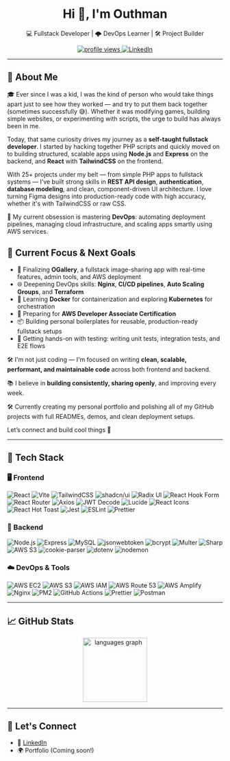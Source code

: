 <h1 align="center">Hi 👋, I'm Outhman</h1>
<p align="center">
  💻 Fullstack Developer | 🌩️ DevOps Learner | 🛠️ Project Builder
</p>

<p align="center">
  <a href="https://github.com/outhman790">
    <img src="https://komarev.com/ghpvc/?username=outhman790&label=Profile%20views&color=0e75b6&style=flat" alt="profile views" />
  </a>
  <a href="https://linkedin.com/in/outhman-moumou/">
    <img alt="LinkedIn" src="https://img.shields.io/badge/LinkedIn-blue?style=flat&logo=linkedin" />
  </a>
</p>

---

## 🚀 About Me

🎓 Ever since I was a kid, I was the kind of person who would take things apart just to see how they worked — and try to put them back together (sometimes successfully 😅). Whether it was modifying games, building simple websites, or experimenting with scripts, the urge to build has always been in me.

Today, that same curiosity drives my journey as a **self-taught fullstack developer**. I started by hacking together PHP scripts and quickly moved on to building structured, scalable apps using **Node.js** and **Express** on the backend, and **React** with **TailwindCSS** on the frontend.

With 25+ projects under my belt — from simple PHP apps to fullstack systems — I’ve built strong skills in **REST API design**, **authentication**, **database modeling**, and clean, component-driven UI architecture. I love turning Figma designs into production-ready code with high accuracy, whether it's with TailwindCSS or raw CSS.

🧠 My current obsession is mastering **DevOps**: automating deployment pipelines, managing cloud infrastructure, and scaling apps smartly using AWS services.

## 🔭 Current Focus & Next Goals

- 🚧 Finalizing **OGallery**, a fullstack image-sharing app with real-time features, admin tools, and AWS deployment
- 🌐 Deepening DevOps skills: **Nginx**, **CI/CD pipelines**, **Auto Scaling Groups**, and **Terraform**
- 🐳 Learning **Docker** for containerization and exploring **Kubernetes** for orchestration
- 🎯 Preparing for **AWS Developer Associate Certification**
- 📦 Building personal boilerplates for reusable, production-ready fullstack setups
- 🧪 Getting hands-on with testing: writing unit tests, integration tests, and E2E flows


🛠️ I'm not just coding — I'm focused on writing **clean, scalable, performant, and maintainable code** across both frontend and backend.

📚 I believe in **building consistently, sharing openly**, and improving every week.  

🛠️ Currently creating my personal portfolio and polishing all of my GitHub projects with full READMEs, demos, and clean deployment setups.

Let’s connect and build cool things 🚀

---

## 💼 Tech Stack

### 🖥️ Frontend

![React](https://img.shields.io/badge/React-20232A?style=flat&logo=react)
![Vite](https://img.shields.io/badge/Vite-646CFF?style=flat&logo=vite)
![TailwindCSS](https://img.shields.io/badge/TailwindCSS-38B2AC?style=flat&logo=tailwind-css)
![shadcn/ui](https://img.shields.io/badge/shadcn/ui-000?style=flat)
![Radix UI](https://img.shields.io/badge/Radix%20Primitives-black?style=flat)
![React Hook Form](https://img.shields.io/badge/React_Hook_Form-EC5990?style=flat&logo=reacthookform)
![React Router](https://img.shields.io/badge/React_Router-CA4245?style=flat&logo=react-router)
![Axios](https://img.shields.io/badge/Axios-5A29E4?style=flat)
![JWT Decode](https://img.shields.io/badge/jwt--decode-000?style=flat)
![Lucide](https://img.shields.io/badge/Lucide_Icons-FCC72B?style=flat)
![React Icons](https://img.shields.io/badge/React--Icons-61DAFB?style=flat)
![React Hot Toast](https://img.shields.io/badge/Toast-FF5F5F?style=flat)
![Jest](https://img.shields.io/badge/Jest-C21325?style=flat&logo=jest)
![ESLint](https://img.shields.io/badge/ESLint-4B32C3?style=flat&logo=eslint)
![Prettier](https://img.shields.io/badge/Prettier-F7B93E?style=flat&logo=prettier)

### 🧠 Backend

![Node.js](https://img.shields.io/badge/Node.js-339933?style=flat&logo=node.js)
![Express](https://img.shields.io/badge/Express-000000?style=flat&logo=express)
![MySQL](https://img.shields.io/badge/MySQL-00758F?style=flat&logo=mysql)
![jsonwebtoken](https://img.shields.io/badge/jsonwebtoken-000?style=flat)
![bcrypt](https://img.shields.io/badge/bcrypt-00758F?style=flat)
![Multer](https://img.shields.io/badge/Multer-000000?style=flat)
![Sharp](https://img.shields.io/badge/Sharp-3E7BAA?style=flat)
![AWS S3](https://img.shields.io/badge/AWS_S3-232F3E?style=flat&logo=amazon-aws)
![cookie-parser](https://img.shields.io/badge/Cookie--Parser-000?style=flat)
![dotenv](https://img.shields.io/badge/dotenv-4B8BBE?style=flat)
![nodemon](https://img.shields.io/badge/Nodemon-76D04B?style=flat)

### ☁️ DevOps & Tools

![AWS EC2](https://img.shields.io/badge/AWS_EC2-FF9900?style=flat&logo=amazon-aws)
![AWS S3](https://img.shields.io/badge/AWS_S3-569A31?style=flat&logo=amazon-aws)
![AWS IAM](https://img.shields.io/badge/AWS_IAM-232F3E?style=flat&logo=amazon-aws)
![AWS Route 53](https://img.shields.io/badge/Route_53-FF9900?style=flat&logo=amazon-aws)
![AWS Amplify](https://img.shields.io/badge/Amplify-FF9900?style=flat&logo=awsamplify)
![Nginx](https://img.shields.io/badge/Nginx-269539?style=flat&logo=nginx)
![PM2](https://img.shields.io/badge/PM2-2B037A?style=flat)
![GitHub Actions](https://img.shields.io/badge/GitHub_Actions-2088FF?style=flat&logo=github-actions)
![Prettier](https://img.shields.io/badge/Code_Style-Prettier-F7B93E?style=flat&logo=prettier)
![Postman](https://img.shields.io/badge/Postman-FF6C37?style=flat&logo=postman)

---

## 📈 GitHub Stats

<p align="center">
  <img src="https://github-readme-stats.vercel.app/api/top-langs?username=outhman790&locale=en&hide_title=false&layout=compact&card_width=320&langs_count=5&theme=dracula&hide_border=false&order=2" height="150" alt="languages graph"  />
</p>

---

## 🔗 Let's Connect

- 💼 [LinkedIn](https://linkedin.com/in/outhman-moumou)
- 🌍 Portfolio (Coming soon!)
